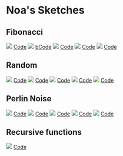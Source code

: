 # Noa's Sketches

## Fibonacci
![](Noa/fibonacci.png)
[Code](Noa/fibonacci.pv)
![](Noa/fibonacci2.png)
[bCode](Noa/fibonacci2.pv)
![](Noa/fibonacci3.png)
[Code](Noa/fibonacci3.pv)
![](Noa/fibonacci4.png)
[Code](Noa/fibonacci4.pv)
![](Noa/fibonacci5.png)
[Code](Noa/fibonacci5.pv)

## Random
![](Noa/random1.png)
[Code](Noa/random1.pv)
![](Noa/random2.png)
[Code](Noa/random2.pv)
![](Noa/random3.png)
[Code](Noa/random3.pv)
![](Noa/Random4.png)
[Code](Noa/random4.pv)
![](Noa/random5.png)
[Code](Noa/random5.pv)

## Perlin Noise
![](Noa/perlinnoise.png)
[Code](Noa/bperlinnoise.pv)
![](Noa/perlinnoise2.png)
[Code](Noa/perlinnoise2.pv)
![](Noa/perlinnoise3.png)
[Code](Noa/perlinnoise3.pv)
![](Noa/perlinnoise4.png)
[Code](Noa/perlinnoise4.pv)
![](Noa/perlinnoise5.png)
[Code](Noa/perlinnoise5.pv)


## Recursive functions
![](Noa/rf.png)
[Code](Noa/rf.pv)
            
